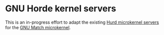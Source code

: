 # GNU Horde kernel servers

This is an in-progress effort to adapt the existing [Hurd microkernel servers](https://www.gnu.org/software/hurd/hurd.html) for the [GNU Match microkernel](https://github.com/OOQQ/GNUmatch).
